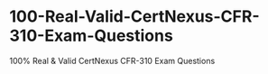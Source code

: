 # 100-Real-Valid-CertNexus-CFR-310-Exam-Questions
100% Real &amp; Valid CertNexus CFR-310 Exam Questions
